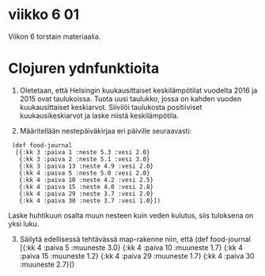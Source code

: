 # viikko 6 01

Viikon 6 torstain materiaalia.

# Clojuren ydnfunktioita


1. Oletetaan, että Helsingin kuukausittaiset keskilämpötilat vuodelta 2016 ja 2015 ovat taulukoissa. Tuota uusi taulukko, jossa on kahden vuoden kuukausittaiset keskiarvot. Siivilöi taulukosta positiiviset kuukausikeskiarvot ja laske niistä keskilämpötila.

2. Määritellään nestepäiväkirjaa eri päiville seuraavasti:
```
 (def food-journal
  [{:kk 3 :paiva 1 :neste 5.3 :vesi 2.0}
   {:kk 3 :paiva 2 :neste 5.1 :vesi 3.0}
   {:kk 3 :paiva 13 :neste 4.9 :vesi 2.0}
   {:kk 4 :paiva 5 :neste 5.0 :vesi 2.0}
   {:kk 4 :paiva 10 :neste 4.2 :vesi 2.5}
   {:kk 4 :paiva 15 :neste 4.0 :vesi 2.8}
   {:kk 4 :paiva 29 :neste 3.7 :vesi 2.0}
   {:kk 4 :paiva 30 :neste 3.7 :vesi 1.0}])
```
Laske huhtikuun osalta muun nesteen kuin veden kulutus, siis tuloksena on yksi luku.

3. Säilytä edellisessä tehtävässä map-rakenne niin, että
 (def food-journal
  [{:kk 4 :paiva 5 :muuneste 3.0}
   {:kk 4 :paiva 10 :muuneste 1.7}
   {:kk 4 :paiva 15 :muuneste 1.2}
   {:kk 4 :paiva 29 :muuneste 1.7}
   {:kk 4 :paiva 30 :muuneste 2.7}])
```



   
   
   


